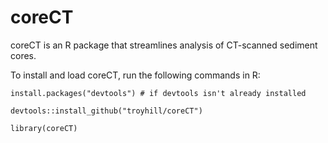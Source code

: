 # coreCT

coreCT is an R package that streamlines analysis of CT-scanned sediment cores. 



To install and load coreCT, run the following commands in R:

    install.packages("devtools") # if devtools isn't already installed

    devtools::install_github("troyhill/coreCT")

    library(coreCT)


